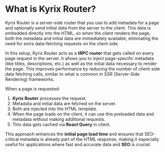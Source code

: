 # What is Kyrix Router?

Kyrix Router is a server-side router that you use to add metadata for a page and optionally send initial data from the server to the client. This data is embedded directly into the HTML, so when the client renders the page, both the metadata and initial data are immediately available, eliminating the need for extra data-fetching requests on the client side.

In this setup, Kyrix Router acts as a **tRPC router** that gets called on every page request in the server. It allows you to inject page-specific metadata (like titles, descriptions, etc.) as well as the initial data necessary to render the page. This improves performance by reducing the number of client-side data fetching calls, similar to what is common in SSR (Server-Side Rendering) frameworks.

When a page is requested:
1. **Kyrix Router** processes the request.
2. Metadata and initial data are fetched on the server.
3. Both are injected into the HTML template.
4. When the page loads on the client, it can use this preloaded data and metadata without making additional requests.
5. This data gets cached via **React Query** in client.

This approach enhances the **initial page load time** and ensures that SEO-critical metadata is already part of the HTML response, making it especially useful for applications where fast and accurate data and **SEO** is crucial.


